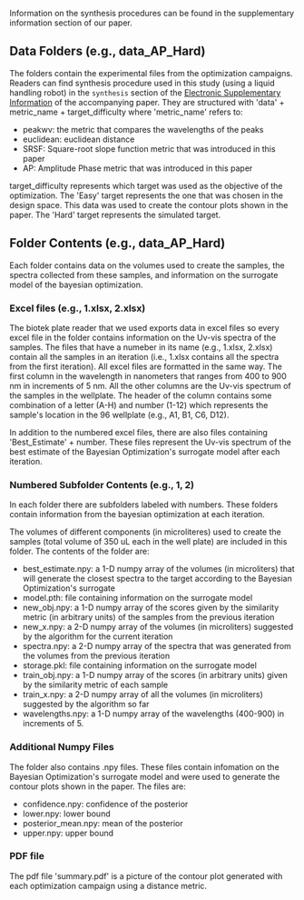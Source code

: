 
Information on the synthesis procedures can be found in the supplementary information section of our paper.

## Data Folders (e.g., data_AP_Hard)

The folders contain the experimental files from the optimization campaigns. 
Readers can find synthesis procedure used in this study (using a liquid handling robot) in the `synthesis` section of the [Electronic Supplementary Information]() of the accompanying paper.
They are structured with 'data' + metric_name + target_difficulty where 'metric_name' refers to:

- peakwv: the metric that compares the wavelengths of the peaks
- euclidean: euclidean distance 
- SRSF: Square-root slope function metric that was introduced in this paper 
- AP: Amplitude Phase metric that was introduced in this paper

target_difficulty represents which target was used as the objective of the optimization. The 'Easy' target represents the one that was chosen in the design space. This data was used to create the contour plots shown in the paper. The 'Hard' target represents the simulated target. 

## Folder Contents (e.g., data_AP_Hard)

Each folder contains data on the volumes used to create the samples, the spectra collected from these samples, and information on the surrogate model of the bayesian optimization. 


### Excel files (e.g., 1.xlsx, 2.xlsx)

The biotek plate reader that we used exports data in excel files so every excel file in the folder contains information on the Uv-vis spectra of the samples. The files that have a numeber in its name (e.g., 1.xlsx, 2.xlsx) contain all the samples in an iteration (i.e., 1.xlsx contains all the spectra from the first iteration). All excel files are formatted in the same way. The first column in the wavelength in nanometers that ranges from 400 to 900 nm in increments of 5 nm. All the other columns are the Uv-vis spectrum of the samples in the wellplate. The header of the column contains some combination of a letter (A-H) and number (1-12) which represents the sample's location in the 96 wellplate (e.g., A1, B1, C6, D12).  

In addition to the numbered excel files, there are also files containing 'Best_Estimate' + number. These files represent the Uv-vis spectrum of the best estimate of the Bayesian Optimization's surrogate model after each iteration. 


### Numbered Subfolder Contents (e.g., 1, 2) 

In each folder there are subfolders labeled with numbers. These folders contain information from the bayesian optimization at each iteration. 

The volumes of different components (in microliteres) used to create the samples (total volume of 350 uL each in the well plate)  are included in this folder. The contents of the folder are:

- best_estimate.npy: a 1-D numpy array of the volumes (in microliters) that will generate the closest spectra to the target according to the  Bayesian Optimization's surrogate
- model.pth: file containing information on the surrogate model 
- new_obj.npy: a 1-D numpy array of the scores given by the similarity metric (in arbitrary units) of the samples from the previous iteration
- new_x.npy: a 2-D numpy array of the volumes (in microliters) suggested by the algorithm for the current iteration 
- spectra.npy: a 2-D numpy array of the spectra that was generated from the volumes from the previous iteration 
- storage.pkl: file containing information on the surrogate model 
- train_obj.npy: a 1-D numpy array of the scores (in arbitrary units) given by the similarity metric of each sample 
- train_x.npy: a 2-D numpy array of all the volumes (in microliters) suggested by the algorithm so far
- wavelengths.npy: a 1-D numpy array of the wavelengths (400-900) in increments of 5. 

### Additional Numpy Files

The folder also contains .npy files. These files contain infomation on the Bayesian Optimization's surrogate model and were used to generate the contour plots shown in the paper. The files are:

- confidence.npy: confidence of the posterior 
- lower.npy: lower bound
- posterior_mean.npy: mean of the posterior 
- upper.npy: upper bound 

### PDF file

The pdf file 'summary.pdf' is a picture of the contour plot generated with each optimization campaign using a distance metric. 


